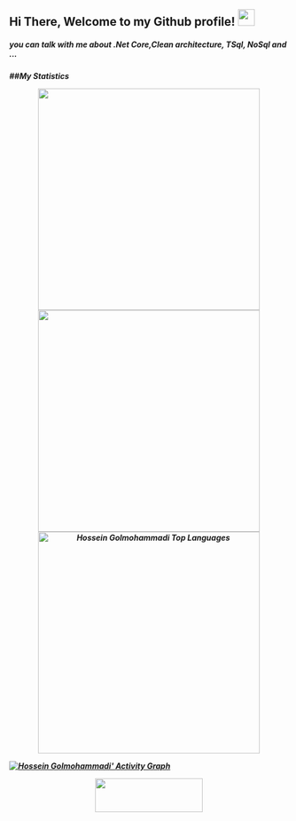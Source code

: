 <h2> Hi There, Welcome to my Github profile! <img src="https://github.com/abdoachhoubi/abdoachhoubi/blob/main/gifs/Hi.gif" width="30"></h2>
<h5>you can talk with me about .Net Core,Clean architecture, TSql, NoSql and ...<h5>
##My Statistics
<br/>
<p align = "center">
   <a href="#" alt="Hossein Golmohamamdi's github stats">
  <img src = "https://github-readme-stats.vercel.app/api?username=hosein201&show_icons=true&theme=dark&bg_color=0A0A0A" width="400">
  <img src = "https://github-readme-streak-stats.herokuapp.com?user=hosein201&theme=dark&bg_color=0A0A0A" width="400">
  <img src="https://github-readme-stats.vercel.app/api/top-langs/?username=hosein201&layout=compact&theme=dark&bg_color=0A0A0A" width="400" alt="Hossein Golmohammadi Top Languages"/>
</p>

![Hossein Golmohammadi' Activity Graph](https://activity-graph.herokuapp.com/graph?username=hosein201&custom_title=Hossein%20Golmohammadi's%20Contribution%20Graph&theme=dark&bg_color=0A0A0A&line=d1a01f&point=c58545)
   
<p align="center">
 <a href="https://www.buymeacoffee.com/hossein201" target="_blank">
  <img src="https://cdn.buymeacoffee.com/buttons/v2/default-orange.png" height="61" width="194" />
 </a>
</p>



<!--
**Hosein201/Hosein201** is a ✨ _special_ ✨ repository because its `README.md` (this file) appears on your GitHub profile.




Here are some ideas to get you started:

- 🔭 I’m currently working on ...
- 🌱 I’m currently learning ...
- 👯 I’m looking to collaborate on ...
- 🤔 I’m looking for help with ...
- 💬 Ask me about ...
- 📫 How to reach me: ...
- 😄 Pronouns: ...
- ⚡ Fun fact: ...
-->
